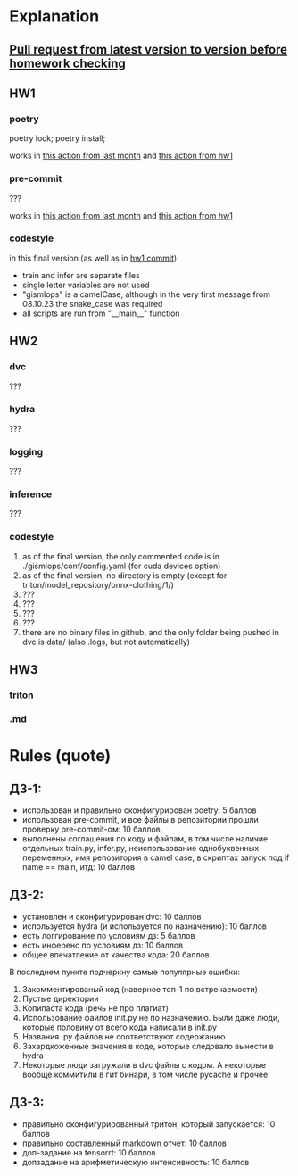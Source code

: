 # Explanation

## [Pull request from latest version to version before homework checking](???)

## HW1

### poetry

poetry lock; poetry install;

works in [this action from last month](https://github.com/GIS-sys/gismlops/actions/runs/7251817894/job/20437854633) and [this action from hw1](https://github.com/GIS-sys/gismlops/actions/runs/6383320462)

### pre-commit

???

works in [this action from last month](https://github.com/GIS-sys/gismlops/actions/runs/7251817901/job/19754958960) and [this action from hw1](https://github.com/GIS-sys/gismlops/actions/runs/6383320460)

### codestyle

in this final version (as well as in [hw1 commit](https://github.com/GIS-sys/gismlops/pull/3/files#diff-6df7f67034c615d6e99806772a59741a66f7d7a0def25f8970d3e00aab4a4500)):

- train and infer are separate files
- single letter variables are not used
- "gismlops" is a camelCase, although in the very first message from 08.10.23 the snake\_case was required
- all scripts are run from "\_\_main\_\_" function

## HW2

### dvc

???

### hydra

???

### logging

???

### inference

???

### codestyle

1. as of the final version, the only commented code is in ./gismlops/conf/config.yaml (for cuda devices option)
2. as of the final version, no directory is empty (except for triton/model\_repository/onnx-clothing/1/)
3. ???
4. ???
5. ???
6. ???
7. there are no binary files in github, and the only folder being pushed in dvc is data/ (also .logs, but not automatically)

## HW3

### triton

### .md


# Rules (quote)

## ДЗ-1:
- использован и правильно сконфигурирован poetry: 5 баллов
- использован pre-commit, и все файлы в репозитории прошли проверку pre-commit-ом: 10 баллов
- выполнены соглашения по коду и файлам, в том числе наличие отдельных train.py, infer.py, неиспользование однобуквенных переменных, имя репозитория в camel case, в скриптах запуск под if name == main, итд: 10 баллов

## ДЗ-2:
- установлен и сконфигурирован dvc: 10 баллов
- используется hydra (и используется по назначению): 10 баллов
- есть логгирование по условиям дз: 5 баллов
- есть инференс по условиям дз: 10 баллов
- общее впечатление от качества кода: 20 баллов

В последнем пункте подчеркну самые популярные ошибки:
1. Закомментированый код (наверное топ-1 по встречаемости)
2. Пустые директории
3. Копипаста кода (речь не про плагиат)
4. Использование файлов init.py не по назначению. Были даже люди, которые половину от всего кода написали в init.py
5. Названия .py файлов не соответствуют содержанию
6. Захардкоженные значения в коде, которые следовало вынести в hydra
7. Некоторые люди загружали в dvc файлы с кодом. А некоторые вообще коммитили в гит бинари, в том числе pycache и прочее


## ДЗ-3:
- правильно сконфигурированный тритон, который запускается: 10 баллов
- правильно составленный markdown отчет: 10 баллов
- доп-задание на tensorrt: 10 баллов
- допзадание на арифметическую интенсивность: 10 баллов
